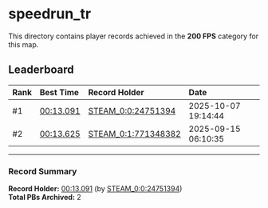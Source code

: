 # speedrun_tr

This directory contains player records achieved in the **200 FPS** category for this map.

## Leaderboard

| Rank | Best Time | Record Holder | Date                |
| :--- | :-------- | :------------ | :------------------ |
| #1   | [00:13.091](./00013091_STEAM_0_0_24751394_20251007-191444.zip) | [STEAM_0:0:24751394](https://speedrun16.com/profile/STEAM_0:0:24751394)   | 2025-10-07 19:14:44 |
| #2   | [00:13.625](./00013625_STEAM_0_1_771348382_20250915-061035.zip) | [STEAM_0:1:771348382](https://speedrun16.com/profile/STEAM_0:1:771348382)   | 2025-09-15 06:10:35 |

---

### Record Summary
**Record Holder:** [00:13.091](./00013091_STEAM_0_0_24751394_20251007-191444.zip) (by [STEAM_0:0:24751394](https://speedrun16.com/profile/STEAM_0:0:24751394))  
**Total PBs Archived:** 2
